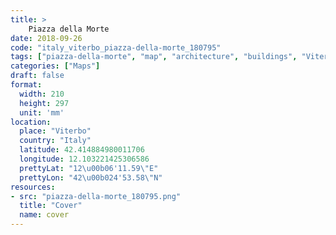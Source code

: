 ```yaml
---
title: > 
    Piazza della Morte
date: 2018-09-26
code: "italy_viterbo_piazza-della-morte_180795"
tags: ["piazza-della-morte", "map", "architecture", "buildings", "Viterbo", "Italy"]
categories: ["Maps"]
draft: false
format:
  width: 210
  height: 297
  unit: 'mm'
location:
  place: "Viterbo"
  country: "Italy"
  latitude: 42.414884980011706
  longitude: 12.103221425306586
  prettyLat: "12\u00b06'11.59\"E"
  prettyLon: "42\u00b024'53.58\"N"
resources:
- src: "piazza-della-morte_180795.png"
  title: "Cover"
  name: cover
---
```

